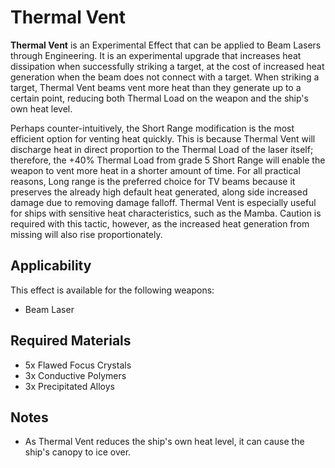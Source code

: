 # Thermal Vent
**Thermal Vent** is an Experimental Effect that can be applied to Beam Lasers through Engineering. It is an experimental upgrade that increases heat dissipation when successfully striking a target, at the cost of increased heat generation when the beam does not connect with a target. When striking a target, Thermal Vent beams vent more heat than they generate up to a certain point, reducing both Thermal Load on the weapon and the ship's own heat level.

Perhaps counter-intuitively, the Short Range modification is the most efficient option for venting heat quickly. This is because Thermal Vent will discharge heat in direct proportion to the Thermal Load of the laser itself; therefore, the +40% Thermal Load from grade 5 Short Range will enable the weapon to vent more heat in a shorter amount of time. For all practical reasons, Long range is the preferred choice for TV beams because it preserves  the already high default heat generated, along side increased damage due to removing damage falloff. Thermal Vent is especially useful for ships with sensitive heat characteristics, such as the Mamba. Caution is required with this tactic, however, as the increased heat generation from missing will also rise proportionately.

## Applicability

This effect is available for the following weapons:

- Beam Laser

## Required Materials

- 5x Flawed Focus Crystals
- 3x Conductive Polymers
- 3x Precipitated Alloys

## Notes

- As Thermal Vent reduces the ship's own heat level, it can cause the ship's canopy to ice over.